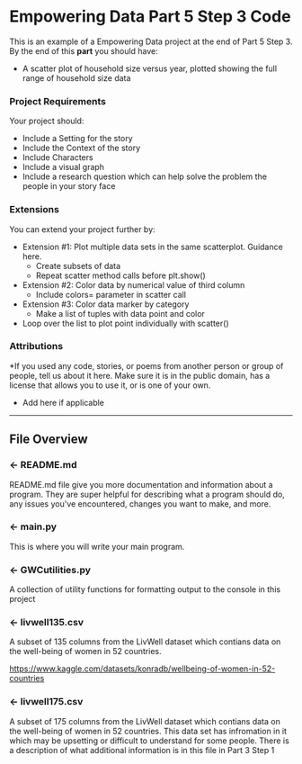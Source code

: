 # Empowering Data Part 5 Step 3 Code

This is an example of a Empowering Data project at the end of Part 5 Step 3. By the end of this **part** you should have:
- A scatter plot of household size versus year, plotted showing the full range of household size data


### Project Requirements
Your project should:
- Include a Setting for the story
- Include the Context of the story
- Include Characters 
- Include a visual graph
- Include a research question which can help solve the problem the people in your story face



### Extensions
You can extend your project further by:
- Extension #1:  Plot multiple data sets in the same scatterplot. Guidance here.
  - Create subsets of data
  - Repeat scatter method calls before plt.show()
- Extension #2: Color data by numerical value of third column
  - Include colors= parameter in scatter call
- Extension #3: Color data marker by category 
  - Make a list of tuples with data point and color
- Loop over the list to plot point individually with scatter()


###  Attributions
*If you used any code, stories, or poems from another person or group of people, tell us about it here. Make sure it is in the public domain, has a license that allows you to use it, or is one of your own. 
- Add here if applicable

---

## File Overview

### ← README.md

README.md file give you more documentation and information about a program. They are super helpful for describing what a program should do, any issues you've encountered, changes you want to make, and more. 

### ← main.py
This is where you will write your main program.

### ← GWCutilities.py
A collection of utility functions for formatting output to the console in this project

### ← livwell135.csv
A subset of 135 columns from the LivWell dataset which contians data on the well-being of women in 52 countries.
 
 https://www.kaggle.com/datasets/konradb/wellbeing-of-women-in-52-countries

 ### ← livwell175.csv
A subset of 175 columns from the LivWell dataset which contians data on the well-being of women in 52 countries. 
This data set has infromation in it which may be upsetting or difficult to understand for some people.
There is a description of what additional information is in this file in Part 3 Step 1
